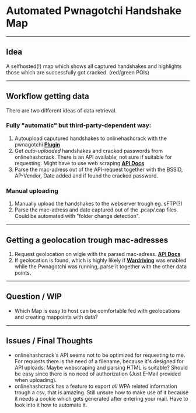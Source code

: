 # Automated Pwnagotchi Handshake Map

---

## Idea
A selfhosted(!) map which shows all captured handshakes and highlights those which are successfully got cracked. (red/green POIs)

---

## Workflow getting data
There are two different ideas of data retrieval. 

### Fully "automatic" but third-party-dependent way:
1. Autoupload caputured handshakes to onlinehashcrack with the pwnagotchi **[Plugin](https://github.com/evilsocket/pwnagotchi/blob/master/pwnagotchi/plugins/default/onlinehashcrack.py)**
2. Get *auto-uploaded* handshakes and cracked passwords from onlinehashcrack. There is an API available, not sure if suitable for requesting. Might have to use web scraping **[API Docs](https://api.onlinehashcrack.com/)**
3. Parse the mac-adress out of the API-request together with the BSSID, AP-Vendor, Date added and if found the cracked password.

### Manual uploading
1. Manually upload the handshakes to the webserver trough eg. sFTP(?)
2. Parse the mac-adress and date captured out of the .pcap/.cap files. Could be automated with "folder change detection".

---

## Getting a geolocation trough mac-adresses

1. Request geolocation on wigle with the parsed mac-adress. **[API Docs](https://api.wigle.net/)**
2. If geolocation is found, which is highly likely if **[Wardriving](https://en.wikipedia.org/wiki/Wardriving)** was enabled while the Pwnagotchi was running, parse it together with the other data points.

---
    
## Question / WIP
- Which Map is easy to host can be comfortable fed with geolocations and creating mappoints with data?

---

## Issues / Final Thoughts
- onlinehashcrack's API seems not to be optimized for requesting to me. For requests there is the need of a filename, because it's designed for API uploads. Maybe webscraping and parsing HTML is suitable? Should be easy since there is no need of authorization (Just E-Mail provided when uploading).
- onlinehashcrack has a feature to export *all* WPA related information trough a csv, that is amazing. Still unsure how to make use of it because it needs a cookie which gets generated after entering your mail. Have to look into it how to automate it.
